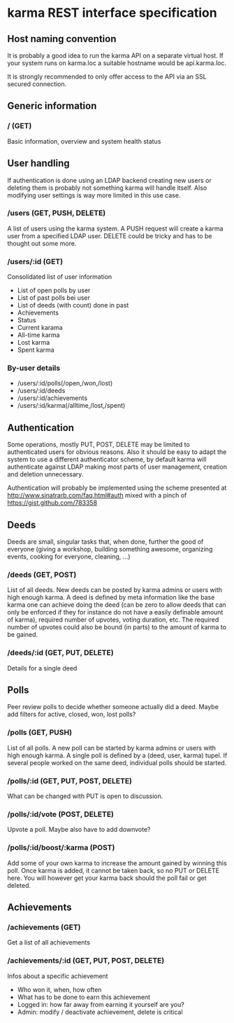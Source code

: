 karma REST interface specification
==================================

Host naming convention
----------------------
It is probably a good idea to run the karma API on a separate virtual host.
If your system runs on karma.loc a suitable hostname would be api.karma.loc.

It is strongly recommended to only offer access to the API via an SSL secured connection.

Generic information
-------------------
### / (GET)
Basic information, overview and system health status

User handling
-------------
If authentication is done using an LDAP backend creating new users or deleting them is probably not something karma will handle itself.  Also modifying user settings is way more limited in this use case.

### /users (GET, PUSH, DELETE)
A list of users using the karma system.
A PUSH request will create a karma user from a specified LDAP user.
DELETE could be tricky and has to be thought out some more.

### /users/:id (GET)
Consolidated list of user information
- List of open polls by user
- List of past polls bei user
- List of deeds (with count) done in past
- Achievements
- Status
- Current karama
- All-time karma
- Lost karma
- Spent karma

### By-user details
- /users/:id/polls(/open,/won,/lost)
- /users/:id/deeds
- /users/:id/achievements
- /users/:id/karma(/alltime,/lost,/spent)

Authentication
--------------
Some operations, mostly PUT, POST, DELETE may be limited to authenticated users for obvious reasons.
Also it should be easy to adapt the system to use a different authenticator scheme, by default karma will authenticate against LDAP making most parts of user management, creation and deletion unnecessary.

Authentication will probably be implemented using the scheme presented at http://www.sinatrarb.com/faq.html#auth mixed with a pinch of https://gist.github.com/783358

Deeds
-----
Deeds are small, singular tasks that, when done, further the good of everyone (giving a workshop, building something awesome, organizing events, cooking for everyone, cleaning, ...)

### /deeds (GET, POST)
List of all deeds.
New deeds can be posted by karma admins or users with high enough karma.
A deed is defined by meta information like the base karma one can achieve doing the deed (can be zero to allow deeds that can only be enforced if they for instance do not have a easily definable amount of karma), required number of upvotes, voting duration, etc.
The required number of upvotes could also be bound (in parts) to the amount of karma to be gained.

### /deeds/:id (GET, PUT, DELETE)
Details for a single deed

Polls
-----
Peer review polls to decide whether someone actually did a deed.
Maybe add filters for active, closed, won, lost polls?

### /polls (GET, PUSH)
List of all polls.
A new poll can be started by karma admins or users with high enough karma.
A single poll is defined by a (deed, user, karma) tupel.
If several people worked on the same deed, individual polls should be started.

### /polls/:id (GET, PUT, POST, DELETE)
What can be changed with PUT is open to discussion.

### /polls/:id/vote (POST, DELETE)
Upvote a poll.  Maybe also have to add downvote?

### /polls/:id/boost/:karma (POST)
Add some of your own karma to increase the amount gained by winning this poll.
Once karma is added, it cannot be taken back, so no PUT or DELETE here.
You will however get your karma back should the poll fail or get deleted.

Achievements
------------
### /achievements (GET)
Get a list of all achievements

### /achievements/:id (GET, PUT, POST, DELETE)
Infos about a specific achievement
- Who won it, when, how often
- What has to be done to earn this achievement
- Logged in: how far away from earning it yourself are you?
- Admin: modify / deactivate achievement, delete is critical


